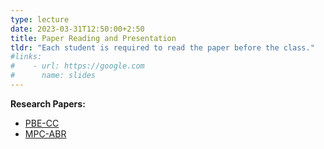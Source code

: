 ```yaml
---
type: lecture
date: 2023-03-31T12:50:00+2:50
title: Paper Reading and Presentation
tldr: "Each student is required to read the paper before the class."
#links: 
#    - url: https://google.com
#      name: slides
---
```

**Research Papers:**
- [PBE-CC](/CSE610_UB/_files/pbe_cc.pdf)
- [MPC-ABR](/CSE610_UB/_files/mpc_abr.pdf)

